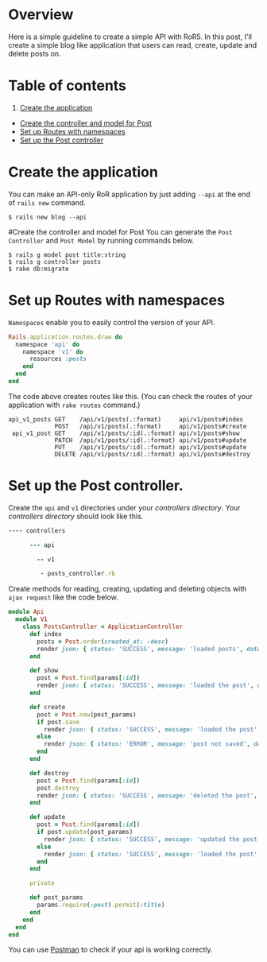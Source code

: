 # Overview
 Here is a simple guideline to create a simple API with RoR5. In this post, I'll create a simple blog like application that users can read, create, update and delete posts on.

# Table of contents

1. [Create the application](#create-the-application)
- [Create the controller and model for Post](#create-the-controller-and-model-for-post)
- [Set up Routes with namespaces](#set-up-routes-with-namespaces)
- [Set up the Post controller](#set-up-the-post-controller)


# Create the application
 You can make an API-only RoR application by just adding `--api` at the end of `rails new` command.

```console
$ rails new blog --api
```
#Create the controller and model for Post
 You can generate the `Post Controller` and `Post Model` by running commands below.

```console
$ rails g model post title:string
$ rails g controller posts
$ rake db:migrate
```

# Set up Routes with namespaces
 `Namespaces` enable you to easily control the version of your API. 

```Ruby
Rails.application.routes.draw do
  namespace 'api' do
    namespace 'v1' do
      resources :posts
    end
  end
end
```

 The code above creates routes like this. (You can check the routes of your application with `rake routes` command.)

```console
api_v1_posts GET    /api/v1/posts(.:format)     api/v1/posts#index
             POST   /api/v1/posts(.:format)     api/v1/posts#create
 api_v1_post GET    /api/v1/posts/:id(.:format) api/v1/posts#show
             PATCH  /api/v1/posts/:id(.:format) api/v1/posts#update
             PUT    /api/v1/posts/:id(.:format) api/v1/posts#update
             DELETE /api/v1/posts/:id(.:format) api/v1/posts#destroy
```

# Set up the Post controller.
 Create the `api` and `v1` directories under your _controllers directory_. Your _controllers directory_ should look like this.

```Ruby 
---- controllers

      --- api

        -- v1

         - posts_controller.rb
```
 
 Create methods for reading, creating, updating and deleting objects with `ajax request` like the code below.

```Ruby 
module Api
  module V1
    class PostsController < ApplicationController
      def index
        posts = Post.order(created_at: :desc)
        render json: { status: 'SUCCESS', message: 'loaded posts', data: posts }, status: :ok
      end

      def show
        post = Post.find(params[:id])
        render json: { status: 'SUCCESS', message: 'loaded the post', data: post }, status: :ok
      end

      def create
        post = Post.new(post_params)
        if post.save
          render json: { status: 'SUCCESS', message: 'loaded the post', data: post }, status: :ok
        else
          render json: { status: 'ERROR', message: 'post not saved', data: post.errors }, status: :error
        end
      end

      def destroy
        post = Post.find(params[:id])
        post.destroy
        render json: { status: 'SUCCESS', message: 'deleted the post', data: post }, status: :ok
      end

      def update
        post = Post.find(params[:id])
        if post.update(post_params)
          render json: { status: 'SUCCESS', message: 'updated the post', data: post }, status: :ok
        else
          render json: { status: 'SUCCESS', message: 'loaded the post', data: post }, status: :ok
        end
      end

      private

      def post_params
        params.require(:post).permit(:title)
      end
    end
  end
end
```

You can use [Postman](https://www.getpostman.com/) to check if your api is working correctly.
